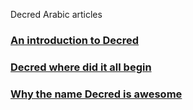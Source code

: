 Decred Arabic articles

### [An introduction to Decred](an-introduction-to-decred.md)
### [Decred where did it all begin](decred-where-did-it-all-begin.md)
### [Why the name Decred is awesome](why-the-name-decred-is-awesome.md)
